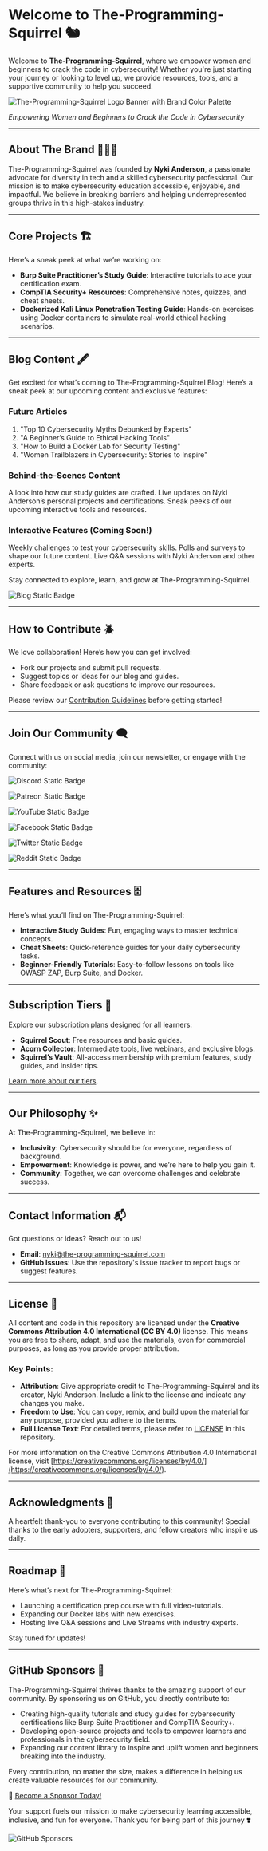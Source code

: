 # Welcome to The-Programming-Squirrel 🐿️  

Welcome to **The-Programming-Squirrel**, where we empower women and beginners to crack the code in cybersecurity! Whether you're just starting your journey or looking to level up, we provide resources, tools, and a supportive community to help you succeed.  

![The-Programming-Squirrel Logo Banner with Brand Color Palette](https://github.com/user-attachments/assets/f83ec431-46fb-4633-ae28-c521a3b3f8eb)

*Empowering Women and Beginners to Crack the Code in Cybersecurity*

---

## About The Brand 👩🏼‍💻

The-Programming-Squirrel was founded by **Nyki Anderson**, a passionate advocate for diversity in tech and a skilled cybersecurity professional. Our mission is to make cybersecurity education accessible, enjoyable, and impactful. We believe in breaking barriers and helping underrepresented groups thrive in this high-stakes industry.  

---  

## Core Projects 🏗️

Here’s a sneak peek at what we’re working on:  
- **Burp Suite Practitioner’s Study Guide**: Interactive tutorials to ace your certification exam.  
- **CompTIA Security+ Resources**: Comprehensive notes, quizzes, and cheat sheets.  
- **Dockerized Kali Linux Penetration Testing Guide**: Hands-on exercises using Docker containers to simulate real-world ethical hacking scenarios.  

---  

## Blog Content 🖋️

Get excited for what’s coming to The-Programming-Squirrel Blog! Here’s a sneak peek at our upcoming content and exclusive features:

### Future Articles

1. "Top 10 Cybersecurity Myths Debunked by Experts"
2. "A Beginner’s Guide to Ethical Hacking Tools"
3. "How to Build a Docker Lab for Security Testing"
4. "Women Trailblazers in Cybersecurity: Stories to Inspire"

### Behind-the-Scenes Content

A look into how our study guides are crafted.
Live updates on Nyki Anderson’s personal projects and certifications.
Sneak peeks of our upcoming interactive tools and resources.

### Interactive Features (Coming Soon!)

Weekly challenges to test your cybersecurity skills.
Polls and surveys to shape our future content.
Live Q&A sessions with Nyki Anderson and other experts.

Stay connected to explore, learn, and grow at The-Programming-Squirrel.

![Blog Static Badge](https://img.shields.io/badge/Blog-white?style=social&logo=jekyll&logoColor=%23CC0000&logoSize=auto&link=https%3A%2F%2Fthe-programming-squirrel.com%2F)


---  

## How to Contribute 🪲

We love collaboration! Here’s how you can get involved:  
- Fork our projects and submit pull requests.  
- Suggest topics or ideas for our blog and guides.  
- Share feedback or ask questions to improve our resources.  

Please review our [Contribution Guidelines](CONTRIBUTING.md) before getting started!  

---  

## Join Our Community 🗨️

Connect with us on social media, join our newsletter, or engage with the community:

<!-- Discord Badge -->
![Discord Static Badge](https://img.shields.io/badge/Discord-white?style=social&logo=discord&logoColor=%235865F2&logoSize=auto&link=https%3A%2F%2Fdiscord.gg%2FKyQbWaExdt)

<!-- Patreon Badge -->
![Patreon Static Badge](https://img.shields.io/badge/Patreon-white?style=social&logo=patreon&logoColor=%2300000&logoSize=auto&link=https%3A%2F%2Fwww.patreon.com%2Fc%2FTheProgrammingSquirrel)

<!-- YouTube Badge -->
![YouTube Static Badge](https://img.shields.io/badge/YouTube-white?style=social&logo=youtube&logoColor=%23FF0000&logoSize=auto&link=https%3A%2F%2Fwww.youtube.com%2Fchannel%2FUCdyKu5Bz2zV-vrwVUuiueQw)

<!-- Facebook Badge -->
![Facebook Static Badge](https://img.shields.io/badge/Facebook-white?style=social&logo=facebook&logoColor=%230866FF&logoSize=auto&link=https%3A%2F%2Fwww.facebook.com%2Fprofile.php%3Fid%3D61567216955618)

<!-- X (formerly Twitter) Badge -->
![Twitter Static Badge](https://img.shields.io/badge/X_(formerly_Twitter)-white?style=social&logo=x&logoColor=%2300000&logoSize=auto&link=https%3A%2F%2Fx.com%2FProgramSquirrel)

<!-- Reddit Badge -->
![Reddit Static Badge](https://img.shields.io/badge/Reddit-white?style=social&logo=reddit&logoColor=%23FF4500&logoSize=auto&link=https%3A%2F%2Fwww.reddit.com%2Fuser%2FProgramming-Squirrel%2F)

---  

## Features and Resources 🗄️

Here’s what you’ll find on The-Programming-Squirrel:  
- **Interactive Study Guides**: Fun, engaging ways to master technical concepts.  
- **Cheat Sheets**: Quick-reference guides for your daily cybersecurity tasks.  
- **Beginner-Friendly Tutorials**: Easy-to-follow lessons on tools like OWASP ZAP, Burp Suite, and Docker.  

---  

## Subscription Tiers 🌰

Explore our subscription plans designed for all learners:  
- **Squirrel Scout**: Free resources and basic guides.  
- **Acorn Collector**: Intermediate tools, live webinars, and exclusive blogs.  
- **Squirrel’s Vault**: All-access membership with premium features, study guides, and insider tips.  

[Learn more about our tiers](https://the-programming-squirrel.com/tiers).  

---  

## Our Philosophy ✨

At The-Programming-Squirrel, we believe in:  
- **Inclusivity**: Cybersecurity should be for everyone, regardless of background.  
- **Empowerment**: Knowledge is power, and we’re here to help you gain it.  
- **Community**: Together, we can overcome challenges and celebrate success.  

---  

## Contact Information 📬

Got questions or ideas? Reach out to us!  
- **Email**: [nyki@the-programming-squirrel.com](mailto:nyki@the-programming-squirrel.com)  
- **GitHub Issues**: Use the repository's issue tracker to report bugs or suggest features.  

---  

## License 📜

All content and code in this repository are licensed under the **Creative Commons Attribution 4.0 International (CC BY 4.0)** license. This means you are free to share, adapt, and use the materials, even for commercial purposes, as long as you provide proper attribution.

### Key Points:
- **Attribution**: Give appropriate credit to The-Programming-Squirrel and its creator, Nyki Anderson. Include a link to the license and indicate any changes you make.
- **Freedom to Use**: You can copy, remix, and build upon the material for any purpose, provided you adhere to the terms.
- **Full License Text**: For detailed terms, please refer to [LICENSE](LICENSE) in this repository.

For more information on the Creative Commons Attribution 4.0 International license, visit [https://creativecommons.org/licenses/by/4.0/](https://creativecommons.org/licenses/by/4.0/).

---  

## Acknowledgments 🙏

A heartfelt thank-you to everyone contributing to this community! Special thanks to the early adopters, supporters, and fellow creators who inspire us daily.  

---  

## Roadmap 🚗

Here’s what’s next for The-Programming-Squirrel:  
- Launching a certification prep course with full video-tutorials.  
- Expanding our Docker labs with new exercises.  
- Hosting live Q&A sessions and Live Streams with industry experts.  

Stay tuned for updates!  

---  

## GitHub Sponsors 💝

The-Programming-Squirrel thrives thanks to the amazing support of our community. By sponsoring us on GitHub, you directly contribute to:

- Creating high-quality tutorials and study guides for cybersecurity certifications like Burp Suite Practitioner and CompTIA Security+.
- Developing open-source projects and tools to empower learners and professionals in the cybersecurity field.
- Expanding our content library to inspire and uplift women and beginners breaking into the industry.

Every contribution, no matter the size, makes a difference in helping us create valuable resources for our community.

🎉 [Become a Sponsor Today!](https://github.com/sponsors/The-Programming-Squirrel)

Your support fuels our mission to make cybersecurity learning accessible, inclusive, and fun for everyone. Thank you for being part of this journey ❣️

<img alt="GitHub Sponsors" src="https://img.shields.io/github/sponsors/The-Programming-Squirrel">
